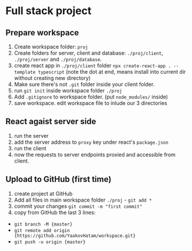# Full stack project
## Prepare workspace
1. Create workspace folder: `proj`
2. Create folders for server, client and database: `./proj/client`, `./proj/server` and `./proj/database`.
3. create react app in `./proj/client` folder `npx create-react-app . --template typescript` (note the dot at end, means install into current dir without creating new directory)
4. Make sure there's not `.git` folder inside your client folder.
5. run `git init` inside workspace folder `./proj`
6. Add `.gitignore` to workspace folder. (put `node_modules/` inside)
6. save workspace. edit workspace file to inlude our 3 directories

## React agaist server side
1. run the server
2. add the server address to `proxy` key under react's `package.json`
3. run the client
4. now the requests to server endpoints proxied and accessible from client.


## Upload to GitHub (first time)
1. create project at GitHub
2. Add all files in main workspace folder `./proj` - `git add *`
3. commit your changes `git commit -m "first commit"`
4. copy from GitHub the last 3 lines:
 - `git branch -M {master}`
 - `git remote add origin {https://github.com/YaakovHatam/workspace.git}`
 - `git push -u origin {master}`